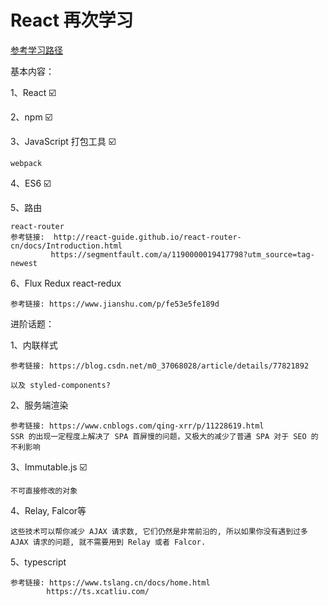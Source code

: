 # React 再次学习

[参考学习路径](https://blog.csdn.net/yangxiaobo118/article/details/79823561)

基本内容：

1、React ☑️

2、npm ☑️

3、JavaScript 打包工具 ☑️

	webpack

4、ES6 ☑️

5、路由

	react-router
	参考链接:  http://react-guide.github.io/react-router-cn/docs/Introduction.html
	         https://segmentfault.com/a/1190000019417798?utm_source=tag-newest

6、Flux Redux react-redux
	
	参考链接: https://www.jianshu.com/p/fe53e5fe189d

进阶话题：

1、内联样式

	参考链接: https://blog.csdn.net/m0_37068028/article/details/77821892

	以及 styled-components?

2、服务端渲染

	参考链接: https://www.cnblogs.com/qing-xrr/p/11228619.html
	SSR 的出现一定程度上解决了 SPA 首屏慢的问题，又极大的减少了普通 SPA 对于 SEO 的不利影响

3、Immutable.js ☑️

	不可直接修改的对象

4、Relay, Falcor等

	这些技术可以帮你减少 AJAX 请求数, 它们仍然是非常前沿的, 所以如果你没有遇到过多 AJAX 请求的问题, 就不需要用到 Relay 或者 Falcor.

5、typescript

	参考链接: https://www.tslang.cn/docs/home.html
	        https://ts.xcatliu.com/



